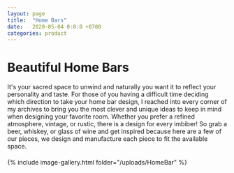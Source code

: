 ```yaml
---
layout: page
title:  "Home Bars"
date:   2020-05-04 0:0:0 +0700
categories: product
---
```

# Beautiful Home Bars 

<div class="container col-lg-6" style="margin-left:0px; margin-bottom:20px; ">                              
It&#39;s your sacred space to unwind and
naturally you want it to reflect your personality and taste. For those of you having a difficult time deciding which direction to take your home bar design, I reached into every corner of my archives to bring you the most clever and unique ideas to keep in mind when designing your favorite room. 
Whether you prefer a refined atmosphere, vintage, or rustic, there is a design for every imbiber! So 
grab a beer, whiskey, or glass of wine and get inspired because here are a few of our pieces, we design and manufacture each piece to fit the available space.
</div>



{% include image-gallery.html folder="/uploads/HomeBar" %}